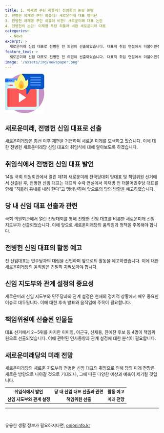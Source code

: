 ```yaml
---
title: 1. 이재명 푸틴 히틀러! 전병헌의 논평 논란
2. 전병헌 이재명 푸틴 히틀러! 새로운미래 대표 맹비난
3. 전병헌 이재명 푸틴 히틀러 비판! 새로운미래 대표 논란
4. 전병헌의 논란! 이재명 푸틴 히틀러 비판 새로운미래 대표
categories:
  - News
excerpt: >
  새로운미래 신임 대표로 전병헌 전 의원이 선출되었습니다. 대표직 취임 연설에서 더불어민주당 대표를 비난하며 대립 강조. 이낙연 전 국무총리 등을 중심으로 창당된 새로운미래는 국회 의원회관에서 전당대회를 열고 전 대표를 포함한 새 지도부를 선출했습니다. 전 신임대표는 민주당 탈당 후 새로운미래에 입당한 바 있으며, 이재명 전 대표를 강하게 비판했습니다. 책임위원으로는 이미영·이근규·신재용·진예찬 후보가 선출되었습니다.
feature_text: >
  새로운미래 신임 대표로 전병헌 전 의원이 선출되었습니다. 대표직 취임 연설에서 더불어민주당 대표를 비난하며 대립 강조. 이낙연 전 국무총리 등을 중심으로 창당된 새로운미래는 국회 의원회관에서 전당대회를 열고 전 대표를 포함한 새 지도부를 선출했습니다. 전 신임대표는 민주당 탈당 후 새로운미래에 입당한 바 있으며, 이재명 전 대표를 강하게 비판했습니다. 책임위원으로는 이미영·이근규·신재용·진예찬 후보가 선출되었습니다.
image: '/assets/img/newspaper.png'
---
```


<p><img src="/assets/img/news.png" alt="rentncar 속보" /></p>

<h2>새로운미래, 전병헌 신임 대표로 선출</h2>

<p data-ke-size="size16">새로운미래당은 총선 이후 재편을 거듭하며 새로운 미래를 모색하고 있습니다. 이에 대한 전병헌 새로운미래당 신임 대표의 취임식에 대해 알아보도록 하겠습니다.</p>

<h2 data-ke-size="size26">취임식에서 전병헌 신임 대표 발언</h2>

<p data-ke-size="size16">14일 국회 의원회관에서 열린 제1회 새로운미래 전국당대회 당대표 및 책임위원 선거에서 선출된 후, 전병헌 신임 대표는 대표직 수락 연설에서 이재명 전 더불어민주당 대표를 향해 "히틀러 흉내를 내려 한다"고 맹비난하며 앞으로의 당의 방향을 예고하였습니다.</p>

<h2 data-ke-size="size26">당 내 신임 대표 선출과 관련</h2>

<p data-ke-size="size16">국회 의원회관에서 열린 전당대회를 통해 전병헌 신임 대표를 비롯한 새로운미래 신임 지도부가 선출되었습니다. 이에 앞으로 새로운미래당의 움직임과 정책을 주목해야 합니다.</p>

<h2 data-ke-size="size26">전병헌 신임 대표의 활동 예고</h2>

<p data-ke-size="size16">전 신임대표는 민주당과의 대립을 선언하며 앞으로의 활동을 예고하였습니다. 이에 대한 새로운미래당의 움직임은 긴밀히 지켜보아야 합니다.</p>

<h2 data-ke-size="size26">신임 지도부와 관계 설정의 중요성</h2>

<p data-ke-size="size16">새로운미래 신임 지도부와 민주당과의 관계 설정은 현재의 정치적 상황에서 매우 중요한 이슈로 대두됩니다. 이에 대한 후속 발표와 움직임에 주목이 필요합니다.</p>

<h2 data-ke-size="size26">책임위원에 선출된 인물들</h2>

<p data-ke-size="size16">대표 선거에서 2∼5위를 차지한 이미영, 이근규, 신재용, 진예찬 후보 등 4명이 책임위원으로 선출되었습니다. 이에 관련된 인사동향과 관계 설정에 대한 분석이 필요합니다.</p>

<h2 data-ke-size="size26">새로운미래당의 미래 전망</h2>

<p data-ke-size="size16">새로운미래당의 새로운 지도부와 전병헌 신임 대표의 취임으로 인해 당의 미래 전망은 새로운 방향으로 나아갈 것으로 기대되나, 그에 따른 다양한 예상과 예측이 제기될 것입니다.</p>

<table class="table table-bordered" style="width: 624px;">
<tbody>
<tr>
<td style="text-align: center; height: 17px;"><b>취임식에서 발언</b></td>
<td style="text-align: center; height: 17px;"><b>당 내 신임 대표 선출과 관련</b></td>
<td style="text-align: center; height: 17px;"><b>활동 예고</b></td>
</tr>
<tr>
<td style="text-align: center; height: 17px;"><b>신임 지도부와 관계 설정</b></td>
<td style="text-align: center; height: 17px;"><b>책임위원 선출</b></td>
<td style="text-align: center; height: 17px;"><b>미래 전망</b></td>
</tr>
</tbody>
</table>

<hr>

<p data-ke-size="size16">&nbsp;</p>
유용한 생활 정보가 필요하시다면, <a href="https://onioninfo.kr" rel="dofollow">onioninfo.kr</a>


